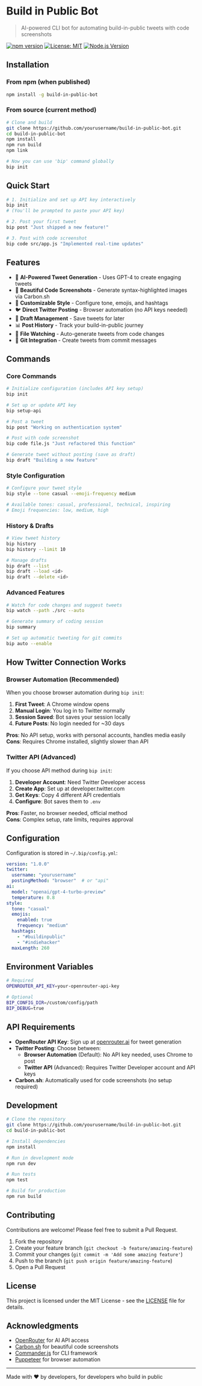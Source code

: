 # Build in Public Bot

> AI-powered CLI bot for automating build-in-public tweets with code screenshots

[![npm version](https://badge.fury.io/js/build-in-public-bot.svg)](https://www.npmjs.com/package/build-in-public-bot)
[![License: MIT](https://img.shields.io/badge/License-MIT-yellow.svg)](https://opensource.org/licenses/MIT)
[![Node.js Version](https://img.shields.io/node/v/build-in-public-bot.svg)](https://nodejs.org)

## Installation

### From npm (when published)
```bash
npm install -g build-in-public-bot
```

### From source (current method)
```bash
# Clone and build
git clone https://github.com/yourusername/build-in-public-bot.git
cd build-in-public-bot
npm install
npm run build
npm link

# Now you can use 'bip' command globally
bip init
```

## Quick Start

```bash
# 1. Initialize and set up API key interactively
bip init
# (You'll be prompted to paste your API key)

# 2. Post your first tweet
bip post "Just shipped a new feature!"

# 3. Post with code screenshot
bip code src/app.js "Implemented real-time updates"
```

## Features

- 🤖 **AI-Powered Tweet Generation** - Uses GPT-4 to create engaging tweets
- 📸 **Beautiful Code Screenshots** - Generate syntax-highlighted images via Carbon.sh
- 🎨 **Customizable Style** - Configure tone, emojis, and hashtags
- 🐦 **Direct Twitter Posting** - Browser automation (no API keys needed)
- 📝 **Draft Management** - Save tweets for later
- 📊 **Post History** - Track your build-in-public journey
- 👀 **File Watching** - Auto-generate tweets from code changes
- 🔄 **Git Integration** - Create tweets from commit messages

## Commands

### Core Commands

```bash
# Initialize configuration (includes API key setup)
bip init

# Set up or update API key
bip setup-api

# Post a tweet
bip post "Working on authentication system"

# Post with code screenshot
bip code file.js "Just refactored this function"

# Generate tweet without posting (save as draft)
bip draft "Building a new feature"
```

### Style Configuration

```bash
# Configure your tweet style
bip style --tone casual --emoji-frequency medium

# Available tones: casual, professional, technical, inspiring
# Emoji frequencies: low, medium, high
```

### History & Drafts

```bash
# View tweet history
bip history
bip history --limit 10

# Manage drafts
bip draft --list
bip draft --load <id>
bip draft --delete <id>
```

### Advanced Features

```bash
# Watch for code changes and suggest tweets
bip watch --path ./src --auto

# Generate summary of coding session
bip summary

# Set up automatic tweeting for git commits
bip auto --enable
```

## How Twitter Connection Works

### Browser Automation (Recommended)
When you choose browser automation during `bip init`:

1. **First Tweet**: A Chrome window opens
2. **Manual Login**: You log in to Twitter normally
3. **Session Saved**: Bot saves your session locally
4. **Future Posts**: No login needed for ~30 days

**Pros**: No API setup, works with personal accounts, handles media easily  
**Cons**: Requires Chrome installed, slightly slower than API

### Twitter API (Advanced)
If you choose API method during `bip init`:

1. **Developer Account**: Need Twitter Developer access
2. **Create App**: Set up at developer.twitter.com
3. **Get Keys**: Copy 4 different API credentials
4. **Configure**: Bot saves them to `.env`

**Pros**: Faster, no browser needed, official method  
**Cons**: Complex setup, rate limits, requires approval

## Configuration

Configuration is stored in `~/.bip/config.yml`:

```yaml
version: "1.0.0"
twitter:
  username: "yourusername"
  postingMethod: "browser"  # or "api"
ai:
  model: "openai/gpt-4-turbo-preview"
  temperature: 0.8
style:
  tone: "casual"
  emojis:
    enabled: true
    frequency: "medium"
  hashtags:
    - "#buildinpublic"
    - "#indiehacker"
  maxLength: 260
```

## Environment Variables

```bash
# Required
OPENROUTER_API_KEY=your-openrouter-api-key

# Optional
BIP_CONFIG_DIR=/custom/config/path
BIP_DEBUG=true
```

## API Requirements

- **OpenRouter API Key**: Sign up at [openrouter.ai](https://openrouter.ai) for tweet generation
- **Twitter Posting**: Choose between:
  - **Browser Automation** (Default): No API key needed, uses Chrome to post
  - **Twitter API** (Advanced): Requires Twitter Developer account and API keys
- **Carbon.sh**: Automatically used for code screenshots (no setup required)

## Development

```bash
# Clone the repository
git clone https://github.com/yourusername/build-in-public-bot.git
cd build-in-public-bot

# Install dependencies
npm install

# Run in development mode
npm run dev

# Run tests
npm test

# Build for production
npm run build
```

## Contributing

Contributions are welcome! Please feel free to submit a Pull Request.

1. Fork the repository
2. Create your feature branch (`git checkout -b feature/amazing-feature`)
3. Commit your changes (`git commit -m 'Add some amazing feature'`)
4. Push to the branch (`git push origin feature/amazing-feature`)
5. Open a Pull Request

## License

This project is licensed under the MIT License - see the [LICENSE](LICENSE) file for details.

## Acknowledgments

- [OpenRouter](https://openrouter.ai) for AI API access
- [Carbon.sh](https://carbon.now.sh) for beautiful code screenshots
- [Commander.js](https://github.com/tj/commander.js) for CLI framework
- [Puppeteer](https://pptr.dev) for browser automation

---

Made with ❤️ by developers, for developers who build in public